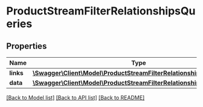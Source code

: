 # ProductStreamFilterRelationshipsQueries

## Properties
Name | Type | Description | Notes
------------ | ------------- | ------------- | -------------
**links** | [**\Swagger\Client\Model\ProductStreamFilterRelationshipsQueriesLinks**](ProductStreamFilterRelationshipsQueriesLinks.md) |  | [optional] 
**data** | [**\Swagger\Client\Model\ProductStreamFilterRelationshipsQueriesData[]**](ProductStreamFilterRelationshipsQueriesData.md) |  | [optional] 

[[Back to Model list]](../../README.md#documentation-for-models) [[Back to API list]](../../README.md#documentation-for-api-endpoints) [[Back to README]](../../README.md)

